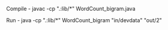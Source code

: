 Compile - javac -cp ".:lib/*" WordCount_bigram.java

Run - java -cp ".:lib/*" WordCount_bigram "in/devdata" "out/2"